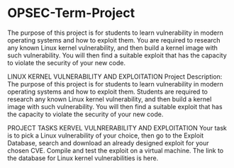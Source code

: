 # OPSEC-Term-Project
The purpose of this project is for students to learn vulnerability in modern operating systems and how to exploit them. You are required to research any known Linux kernel vulnerability, and then build a kernel image with such vulnerability. You will then find a suitable exploit that has the capacity to violate the security of your new code. 

LINUX KERNEL VULNERABILITY AND EXPLOITATION
Project Description: The purpose of this project is for students to learn vulnerability in modern operating systems and how to exploit them. Students are required to research any known Linux kernel vulnerability, and then build a kernel image with such vulnerability. You will then find a suitable exploit that has the capacity to violate the security of your new code. 

PROJECT TASKS KERVEL VULNRERABILITY AND EXPLOITATION
Your task is to pick a Linux vulnerability of your choice, then go to the Exploit Database, search and download an already designed exploit for your chosen CVE. Compile and test the exploit on a virtual machine.
The link to the database for Linux kernel vulnerabilities is here.




